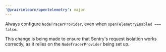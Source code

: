 ```yaml
---
'@prairielearn/opentelemetry': major
---
```


Always configure `NodeTracerProvider`, even when `openTelemetryEnabled === false`.

This change is being made to ensure that Sentry's request isolation works correctly, as it relies on the `NodeTracerProvider` being set up.
